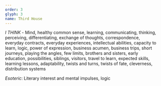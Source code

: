 ```yaml
---
order: 3
glyph: 3
name: Third House
---
```


_I THINK_ - Mind, healthy common sense, learning, communicating, thinking, perceiving, differentiating, exchange of 
thoughts, correspondence, everyday contracts, everyday experiences, intellectual abilities, capacity to learn, logic, 
power of expression, business acumen, business trips, short journeys, playing the angles, few limits, brothers and 
sisters, early education, possibilities, siblings, visitors, travel to learn, expected skills, learning lessons, adaptability, 
twists and turns, twists of fate, cleverness, distribution systems

_Esoteric_: Literary interest and mental impulses, logic